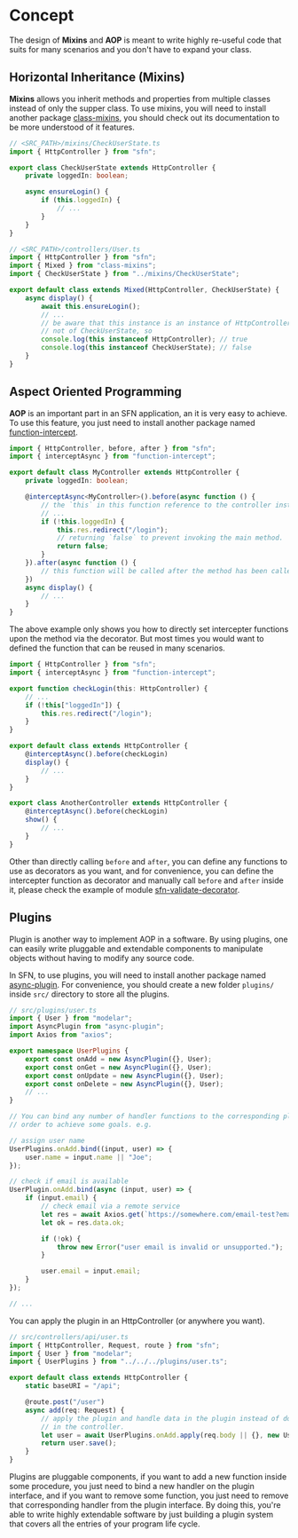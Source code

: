 <!-- title: Mixins and AOP; order: 18 -->
# Concept

The design of **Mixins** and **AOP** is meant to write highly re-useful code 
that suits for many scenarios and you don't have to expand your class.

## Horizontal Inheritance (Mixins)

**Mixins** allows you inherit methods and properties from multiple classes 
instead of only the supper class. To use mixins, you will need to install 
another package [class-mixins](https://github.com/hyurl/class-mixins), you 
should check out its documentation to be more understood of it features.

```typescript
// <SRC_PATH>/mixins/CheckUserState.ts
import { HttpController } from "sfn";

export class CheckUserState extends HttpController {
    private loggedIn: boolean;

    async ensureLogin() {
        if (this.loggedIn) {
            // ...
        }
    }
}
```

```typescript
// <SRC_PATH>/controllers/User.ts
import { HttpController } from "sfn";
import { Mixed } from "class-mixins";
import { CheckUserState } from "../mixins/CheckUserState";

export default class extends Mixed(HttpController, CheckUserState) {
    async display() {
        await this.ensureLogin();
        // ...
        // be aware that this instance is an instance of HttpController, but 
        // not of CheckUserState, so
        console.log(this instanceof HttpController); // true
        console.log(this instanceof CheckUserState); // false
    }
}
```

## Aspect Oriented Programming

**AOP** is an important part in an SFN application, an it is very easy to 
achieve. To use this feature, you just need to install another package named 
[function-intercept](https://github.com/hyurl/function-intercept).

```typescript
import { HttpController, before, after } from "sfn";
import { interceptAsync } from "function-intercept";

export default class MyController extends HttpController {
    private loggedIn: boolean;

    @interceptAsync<MyController>().before(async function () {
        // the `this` in this function reference to the controller instance
        // ...
        if (!this.loggedIn) {
            this.res.redirect("/login");
            // returning `false` to prevent invoking the main method.
            return false;
        }
    }).after(async function () {
        // this function will be called after the method has been called
    })
    async display() {
        // ...
    }
}
```

The above example only shows you how to directly set intercepter functions upon 
the method via the decorator. But most times you would want to defined the 
function that can be reused in many scenarios.

```typescript
import { HttpController } from "sfn";
import { interceptAsync } from "function-intercept";

export function checkLogin(this: HttpController) {
    // ...
    if (!this["loggedIn"]) {
        this.res.redirect("/login");
    }
}

export default class extends HttpController {
    @interceptAsync().before(checkLogin)
    display() {
        // ...
    }
}

export class AnotherController extends HttpController {
    @interceptAsync().before(checkLogin)
    show() {
        // ...
    }
}
```

Other than directly calling `before` and `after`, you can define any functions 
to use as decorators as you want, and for convenience, you can define the 
intercepter function as decorator and manually call `before` and `after` inside 
it, please check the example of module 
[sfn-validate-decorator](https://github.com/hyurl/sfn-validate-decorator).

## Plugins

Plugin is another way to implement AOP in a software. By using plugins, one can 
easily write pluggable and extendable components to manipulate objects without 
having to modify any source code.

In SFN, to use plugins, you will need to install another package named
[async-plugin](https://github.com/hyurl/). For convenience, you should create a 
new folder `plugins/` inside `src/` directory to store all the plugins.

```typescript
// src/plugins/user.ts
import { User } from "modelar";
import AsyncPlugin from "async-plugin";
import Axios from "axios";

export namespace UserPlugins {
    export const onAdd = new AsyncPlugin({}, User);
    export const onGet = new AsyncPlugin({}, User);
    export const onUpdate = new AsyncPlugin({}, User);
    export const onDelete = new AsyncPlugin({}, User);
    // ...
}

// You can bind any number of handler functions to the corresponding plugin in 
// order to achieve some goals. e.g.

// assign user name
UserPlugins.onAdd.bind((input, user) => {
    user.name = input.name || "Joe";
});

// check if email is available
UserPlugin.onAdd.bind(async (input, user) => {
    if (input.email) {
        // check email via a remote service
        let res = await Axios.get(`https://somewhere.com/email-test?email=${input.email}`);
        let ok = res.data.ok;

        if (!ok) {
            throw new Error("user email is invalid or unsupported.");
        }

        user.email = input.email;
    }
});

// ...
```

You can apply the plugin in an HttpController (or anywhere you want).

```typescript
// src/controllers/api/user.ts
import { HttpController, Request, route } from "sfn";
import { User } from "modelar";
import { UserPlugins } from "../../../plugins/user.ts";

export default class extends HttpController {
    static baseURI = "/api";

    @route.post("/user")
    async add(req: Request) {
        // apply the plugin and handle data in the plugin instead of doing it 
        // in the controller.
        let user = await UserPlugins.onAdd.apply(req.body || {}, new User);
        return user.save();
    }
}
```

Plugins are pluggable components, if you want to add a new function inside some 
procedure, you just need to bind a new handler on the plugin interface, and if 
you want to remove some function, you just need to remove that corresponding 
handler from the plugin interface. By doing this, you're able to write highly 
extendable software by just building a plugin system that covers all the entries
of your program life cycle.
